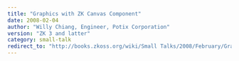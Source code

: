 ```yaml
---
title: "Graphics with ZK Canvas Component"
date: 2008-02-04
author: "Willy Chiang, Engineer, Potix Corporation"
version: "ZK 3 and latter"
category: small-talk
redirect_to: "http://books.zkoss.org/wiki/Small Talks/2008/February/Graphics with ZK Canvas Component"
---
```

